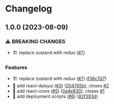 # Changelog

## 1.0.0 (2023-08-09)


### ⚠ BREAKING CHANGES

* 🏗 replace zustand with redux ([#7](https://github.com/j3ko/nextjs-boilerplate/issues/7))

### Features

* 🏗 replace zustand with redux ([#7](https://github.com/j3ko/nextjs-boilerplate/issues/7)) ([f36c7d7](https://github.com/j3ko/nextjs-boilerplate/commit/f36c7d76aca4c343d3fc3ea4d1b35d3abc981469))
* 💄 add react-daisyui ([#3](https://github.com/j3ko/nextjs-boilerplate/issues/3)) ([204765b](https://github.com/j3ko/nextjs-boilerplate/commit/204765b74f43611617ac8b111f8722f3855dac27)), closes [#2](https://github.com/j3ko/nextjs-boilerplate/issues/2)
* 💄 add react-icons ([#5](https://github.com/j3ko/nextjs-boilerplate/issues/5)) ([0a4e830](https://github.com/j3ko/nextjs-boilerplate/commit/0a4e83037b36c95e6a3e3c123a18279473ba21b7)), closes [#1](https://github.com/j3ko/nextjs-boilerplate/issues/1)
* 🔨 add deployment scripts ([#6](https://github.com/j3ko/nextjs-boilerplate/issues/6)) ([82f393d](https://github.com/j3ko/nextjs-boilerplate/commit/82f393dd872efcab3a1c9a82e25298bf5abab958))
